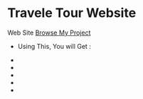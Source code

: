 # Travele Tour Website
  Web Site
[Browse My Project](travele-3cc11.web.app)

* Using This, You will Get : 
- 
- 
- 
- 
- 